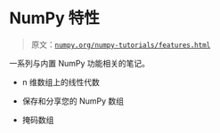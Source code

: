 # NumPy 特性

> 原文：[`numpy.org/numpy-tutorials/features.html`](https://numpy.org/numpy-tutorials/features.html)

一系列与内置 NumPy 功能相关的笔记。

+   n 维数组上的线性代数

+   保存和分享您的 NumPy 数组

+   掩码数组
